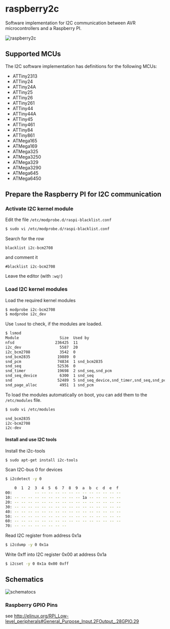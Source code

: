 # raspberry2c

Software implementation for I2C communication between AVR microcontrollers and a Raspberry PI.

![raspberry2c](https://raw.github.com/ni-c/raspberry2c/master/assembly.jpg)

## Supported MCUs

The I2C software implementation has definitions for the following MCUs:

- ATTiny2313
- ATTiny24
- ATTiny24A
- ATTiny25
- ATTiny26
- ATTiny261
- ATTiny44
- ATTiny44A
- ATTiny45
- ATTiny461
- ATTiny84
- ATTiny861
- ATMega165
- ATMega169
- ATMega325
- ATMega3250
- ATMega329
- ATMega3290
- ATMega645
- ATMega6450

## Prepare the Raspberry PI for I2C communication

### Activate I2C kernel module

Edit the file `/etc/modprobe.d/raspi-blacklist.conf`

````bash
$ sudo vi /etc/modprobe.d/raspi-blacklist.conf
````

Search for the row

````
blacklist i2c-bcm2708
````

and comment it
````
#blacklist i2c-bcm2708
````

Leave the editor (with `:wq!`)

### Load I2C kernel modules

Load the required kernel modules

````bash
$ modprobe i2c-bcm2708
$ modprobe i2c_dev
````

Use `lsmod` to check, if the modules are loaded.

````bash
$ lsmod
Module                  Size  Used by
nfsd                  236425  11
i2c_dev                 5587  20
i2c_bcm2708             3542  0
snd_bcm2835            19889  0
snd_pcm                74834  1 snd_bcm2835
snd_seq                52536  0
snd_timer              19698  2 snd_seq,snd_pcm
snd_seq_device          6300  1 snd_seq
snd                    52489  5 snd_seq_device,snd_timer,snd_seq,snd_pcm,snd_bcm2835
snd_page_alloc          4951  1 snd_pcm
````

To load the modules automatically on boot, you can add them to the `/etc/modules` file.

````bash
$ sudo vi /etc/modules

snd_bcm2835
i2c-bcm2708
i2c-dev
````

#### Install and use I2C tools

Install the i2c-tools

````bash
$ sudo apt-get install i2c-tools
````
Scan I2C-bus 0 for devices

````bash
$ i2cdetect -y 0

    0  1  2  3  4  5  6  7  8  9  a  b  c  d  e  f
00:          -- -- -- -- -- -- -- -- -- -- -- -- --
10: -- -- -- -- -- -- -- -- -- -- 1a -- -- -- -- --
20: -- -- -- -- -- -- -- -- -- -- -- -- -- -- -- --
30: -- -- -- -- -- -- -- -- -- -- -- -- -- -- -- --
40: -- -- -- -- -- -- -- -- -- -- -- -- -- -- -- --
50: -- -- -- -- -- -- -- -- -- -- -- -- -- -- -- --
60: -- -- -- -- -- -- -- -- -- -- -- -- -- -- -- --
70: -- -- -- -- -- -- -- --
````

Read I2C register from address 0x1a

````bash
$ i2cdump -y 0 0x1a
````

Write 0xff into I2C register 0x00 at address 0x1a

````bash
$ i2cset -y 0 0x1a 0x00 0xff
````

## Schematics

![schematocs](https://raw.github.com/embedded-chaos/raspberry2c/master/schematics.png)

### Raspberry GPIO Pins

see http://elinux.org/RPi_Low-level_peripherals#General_Purpose_Input.2FOutput_.28GPIO.29
